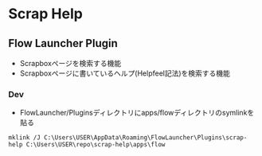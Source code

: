 # Scrap Help

## Flow Launcher Plugin

- Scrapboxページを検索する機能
- Scrapboxページに書いているヘルプ(Helpfeel記法)を検索する機能

### Dev

- FlowLauncher/Pluginsディレクトリにapps/flowディレクトリのsymlinkを貼る

```
mklink /J C:\Users\USER\AppData\Roaming\FlowLauncher\Plugins\scrap-help C:\Users\USER\repo\scrap-help\apps\flow
```
